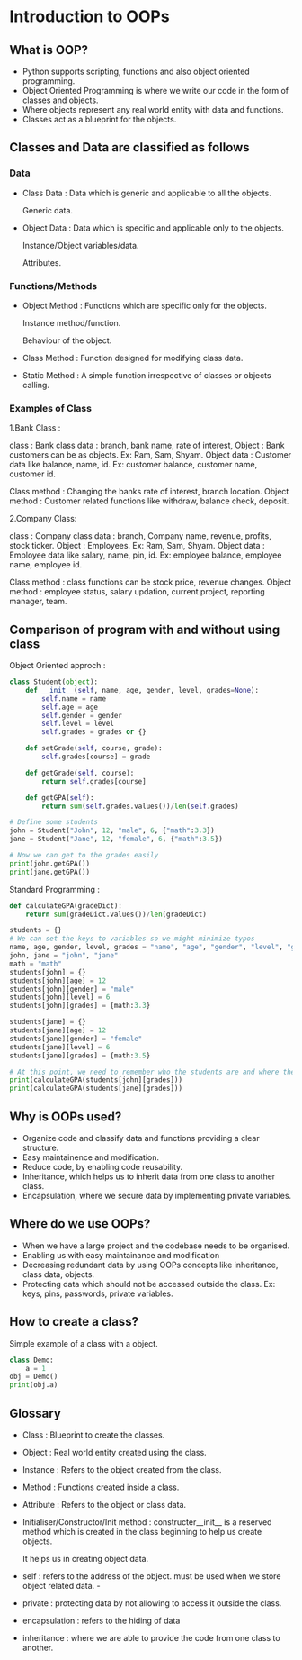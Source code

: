 # Introduction to OOPs

## What is OOP?

* Python supports scripting, functions and also object oriented programming.
* Object Oriented Programming is where we write our code in the form of classes and objects.
* Where objects represent any real world entity with data and functions.
* Classes act as a blueprint for the objects.

## Classes and Data are classified as follows

### Data

* Class Data : Data which is generic and applicable to all the objects.

  Generic data.

* Object Data : Data which is specific and applicable only to the objects.

  Instance/Object variables/data.

  Attributes.

### Functions/Methods

* Object Method : Functions which are specific only for the objects.

  Instance method/function.

  Behaviour of the object.

* Class Method : Function designed for modifying class data.
* Static Method : A simple function irrespective of classes or objects calling.

### Examples of Class

1.Bank Class :

class : Bank class data : branch, bank name, rate of interest, Object : Bank customers can be as objects. Ex: Ram, Sam, Shyam. Object data : Customer data like balance, name, id. Ex: customer balance, customer name, customer id.

Class method : Changing the banks rate of interest, branch location. Object method : Customer related functions like withdraw, balance check, deposit.

2.Company Class:

class : Company class data : branch, Company name, revenue, profits, stock ticker. Object : Employees. Ex: Ram, Sam, Shyam. Object data : Employee data like salary, name, pin, id. Ex: employee balance, employee name, employee id.

Class method : class functions can be stock price, revenue changes. Object method : employee status, salary updation, current project, reporting manager, team.

## Comparison of program with and without using class

Object Oriented approch :

```python
class Student(object):
    def __init__(self, name, age, gender, level, grades=None):
        self.name = name
        self.age = age
        self.gender = gender
        self.level = level
        self.grades = grades or {}

    def setGrade(self, course, grade):
        self.grades[course] = grade

    def getGrade(self, course):
        return self.grades[course]

    def getGPA(self):
        return sum(self.grades.values())/len(self.grades)

# Define some students
john = Student("John", 12, "male", 6, {"math":3.3})
jane = Student("Jane", 12, "female", 6, {"math":3.5})

# Now we can get to the grades easily
print(john.getGPA())
print(jane.getGPA())
```

Standard Programming :

```python
def calculateGPA(gradeDict):
    return sum(gradeDict.values())/len(gradeDict)

students = {}
# We can set the keys to variables so we might minimize typos
name, age, gender, level, grades = "name", "age", "gender", "level", "grades"
john, jane = "john", "jane"
math = "math"
students[john] = {}
students[john][age] = 12
students[john][gender] = "male"
students[john][level] = 6
students[john][grades] = {math:3.3}

students[jane] = {}
students[jane][age] = 12
students[jane][gender] = "female"
students[jane][level] = 6
students[jane][grades] = {math:3.5}

# At this point, we need to remember who the students are and where the grades are stored. Not a huge deal, but avoided by OOP.
print(calculateGPA(students[john][grades]))
print(calculateGPA(students[jane][grades]))
```

## Why is OOPs used?

* Organize code and classify data and functions providing a clear structure.
* Easy maintainence and modification.
* Reduce code, by enabling code reusability.
* Inheritance, which helps us to inherit data from one class to another class.
* Encapsulation, where we secure data by implementing private variables.

## Where do we use OOPs?

* When we have a large project and the codebase needs to be organised.
* Enabling us with easy maintainance and modification
* Decreasing redundant data by using OOPs concepts like inheritance, class data, objects.
* Protecting data which should not be accessed outside the class. Ex: keys, pins, passwords, private variables.

## How to create a class?

Simple example of a class with a object.

```python
class Demo:
    a = 1
obj = Demo()
print(obj.a)
```

## Glossary

* Class : Blueprint to create the classes.
* Object : Real world entity created using the class.
* Instance : Refers to the object created from the class.
* Method : Functions created inside a class.
* Attribute : Refers to the object or class data.
* Initialiser/Constructor/Init method : constructer\_\_init\_\_ is a reserved method which is created in the class beginning to help us create objects.

  It helps us in creating object data.

* self : refers to the address of the object. must be used when we store object related data. -
* private : protecting data by not allowing to access it outside the class.
* encapsulation : refers to the hiding of data
* inheritance : where we are able to provide the code from one class to another.

